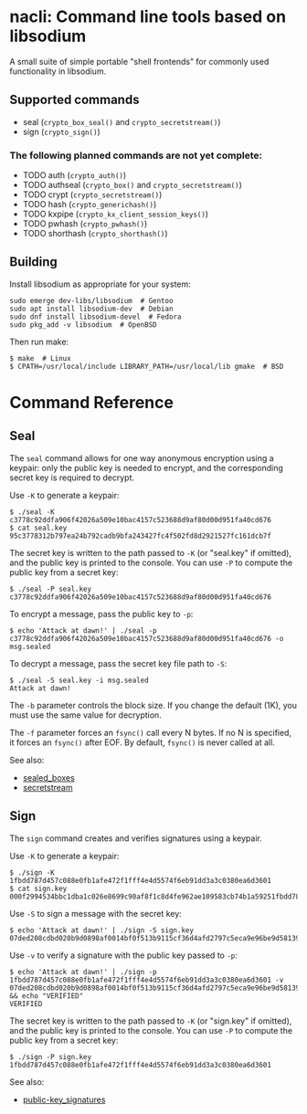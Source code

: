 # nacli: Command line tools based on libsodium

A small suite of simple portable "shell frontends" for commonly used
functionality in libsodium.

## Supported commands

* seal (`crypto_box_seal()` and `crypto_secretstream()`)
* sign (`crypto_sign()`)

### The following planned commands are not yet complete:

* TODO auth (`crypto_auth()`)
* TODO authseal (`crypto_box()` and `crypto_secretstream()`)
* TODO crypt (`crypto_secretstream()`)
* TODO hash (`crypto_generichash()`)
* TODO kxpipe (`crypto_kx_client_session_keys()`)
* TODO pwhash (`crypto_pwhash()`)
* TODO shorthash (`crypto_shorthash()`)

## Building

Install libsodium as appropriate for your system:

```
sudo emerge dev-libs/libsodium  # Gentoo
sudo apt install libsodium-dev  # Debian
sudo dnf install libsodium-devel  # Fedora
sudo pkg_add -v libsodium  # OpenBSD
```

Then run make:

```
$ make  # Linux
$ CPATH=/usr/local/include LIBRARY_PATH=/usr/local/lib gmake  # BSD
```

# Command Reference

## Seal

The `seal` command allows for one way anonymous encryption using a keypair: only
the public key is needed to encrypt, and the corresponding secret key is
required to decrypt.

Use `-K` to generate a keypair:

```
$ ./seal -K
c3778c92ddfa906f42026a509e10bac4157c523688d9af80d00d951fa40cd676
$ cat seal.key
95c3778312b797ea24b792cadb9bfa243427fc4f502fd8d2921527fc161dcb7f
```

The secret key is written to the path passed to `-K` (or "seal.key" if omitted),
and the public key is printed to the console. You can use `-P` to compute the
public key from a secret key:

```
$ ./seal -P seal.key
c3778c92ddfa906f42026a509e10bac4157c523688d9af80d00d951fa40cd676
```

To encrypt a message, pass the public key to `-p`:

```
$ echo 'Attack at dawn!' | ./seal -p c3778c92ddfa906f42026a509e10bac4157c523688d9af80d00d951fa40cd676 -o msg.sealed
```

To decrypt a message, pass the secret key file path to `-S`:

```
$ ./seal -S seal.key -i msg.sealed
Attack at dawn!
```

The `-b` parameter controls the block size. If you change the default (1K), you
must use the same value for decryption.

The `-f` parameter forces an `fsync()` call every N bytes. If no N is specified,
it forces an `fsync()` after EOF. By default, `fsync()` is never called at all.

See also:

* [sealed\_boxes](https://doc.libsodium.org/public-key_cryptography/sealed_boxes)
* [secretstream](https://doc.libsodium.org/secret-key_cryptography/secretstream)

## Sign

The `sign` command creates and verifies signatures using a keypair.

Use `-K` to generate a keypair:

```
$ ./sign -K
1fbdd787d457c088e0fb1afe472f1fff4e4d5574f6eb91dd3a3c0380ea6d3601
$ cat sign.key
000f2994534bbc1dba1c026e8699c90af8f1c8d4fe962ae109583cb74b1a59251fbdd787d457c088e0fb1afe472f1fff4e4d5574f6eb91dd3a3c0380ea6d3601
```

Use `-S` to sign a message with the secret key:

```
$ echo 'Attack at dawn!' | ./sign -S sign.key
07ded208cdbd020b9d0898af0014bf0f513b9115cf36d4afd2797c5eca9e96be9d5813923161e1cbe7eac4ea124b565331ee9206f6f3b23c4a190638dd42c40f
```

Use `-v` to verify a signature with the public key passed to `-p`:

```
$ echo 'Attack at dawn!' | ./sign -p 1fbdd787d457c088e0fb1afe472f1fff4e4d5574f6eb91dd3a3c0380ea6d3601 -v 07ded208cdbd020b9d0898af0014bf0f513b9115cf36d4afd2797c5eca9e96be9d5813923161e1cbe7eac4ea124b565331ee9206f6f3b23c4a190638dd42c40f && echo "VERIFIED"
VERIFIED
```

The secret key is written to the path passed to `-K` (or "sign.key" if omitted),
and the public key is printed to the console. You can use `-P` to compute the
public key from a secret key:

```
$ ./sign -P sign.key
1fbdd787d457c088e0fb1afe472f1fff4e4d5574f6eb91dd3a3c0380ea6d3601
```

See also:

* [public-key\_signatures](https://doc.libsodium.org/public-key_cryptography/public-key_signatures)
